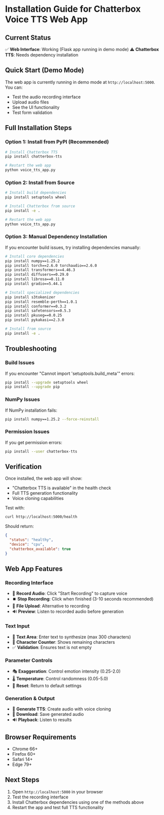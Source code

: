 # Installation Guide for Chatterbox Voice TTS Web App

## Current Status
✅ **Web Interface**: Working (Flask app running in demo mode)
⚠️ **Chatterbox TTS**: Needs dependency installation

## Quick Start (Demo Mode)
The web app is currently running in demo mode at `http://localhost:5000`. You can:
- Test the audio recording interface
- Upload audio files
- See the UI functionality
- Test form validation

## Full Installation Steps

### Option 1: Install from PyPI (Recommended)
```bash
# Install Chatterbox TTS
pip install chatterbox-tts

# Restart the web app
python voice_tts_app.py
```

### Option 2: Install from Source
```bash
# Install build dependencies
pip install setuptools wheel

# Install Chatterbox from source
pip install -e .

# Restart the web app
python voice_tts_app.py
```

### Option 3: Manual Dependency Installation
If you encounter build issues, try installing dependencies manually:

```bash
# Install core dependencies
pip install numpy==1.25.2
pip install torch==2.6.0 torchaudio==2.6.0
pip install transformers==4.46.3
pip install diffusers==0.29.0
pip install librosa==0.11.0
pip install gradio==5.44.1

# Install specialized dependencies
pip install s3tokenizer
pip install resemble-perth==1.0.1
pip install conformer==0.3.2
pip install safetensors==0.5.3
pip install pkuseg==0.0.25
pip install pykakasi==2.3.0

# Install from source
pip install -e .
```

## Troubleshooting

### Build Issues
If you encounter "Cannot import 'setuptools.build_meta'" errors:
```bash
pip install --upgrade setuptools wheel
pip install --upgrade pip
```

### NumPy Issues
If NumPy installation fails:
```bash
pip install numpy==1.25.2 --force-reinstall
```

### Permission Issues
If you get permission errors:
```bash
pip install --user chatterbox-tts
```

## Verification

Once installed, the web app will show:
- "Chatterbox TTS is available" in the health check
- Full TTS generation functionality
- Voice cloning capabilities

Test with:
```bash
curl http://localhost:5000/health
```

Should return:
```json
{
  "status": "healthy",
  "device": "cpu",
  "chatterbox_available": true
}
```

## Web App Features

### Recording Interface
- 🎤 **Record Audio**: Click "Start Recording" to capture voice
- ⏹️ **Stop Recording**: Click when finished (3-10 seconds recommended)
- 📁 **File Upload**: Alternative to recording
- 🔊 **Preview**: Listen to recorded audio before generation

### Text Input
- 📝 **Text Area**: Enter text to synthesize (max 300 characters)
- 🔢 **Character Counter**: Shows remaining characters
- ✅ **Validation**: Ensures text is not empty

### Parameter Controls
- 🎭 **Exaggeration**: Control emotion intensity (0.25-2.0)
- 🌡️ **Temperature**: Control randomness (0.05-5.0)
- 🔄 **Reset**: Return to default settings

### Generation & Output
- 🎵 **Generate TTS**: Create audio with voice cloning
- 💾 **Download**: Save generated audio
- 🔊 **Playback**: Listen to results

## Browser Requirements
- Chrome 66+
- Firefox 60+
- Safari 14+
- Edge 79+

## Next Steps
1. Open `http://localhost:5000` in your browser
2. Test the recording interface
3. Install Chatterbox dependencies using one of the methods above
4. Restart the app and test full TTS functionality